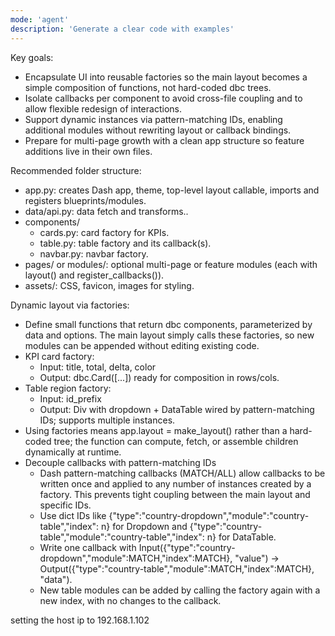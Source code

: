 ```yaml
---
mode: 'agent'
description: 'Generate a clear code with examples'
---
```


Key goals:
- Encapsulate UI into reusable factories so the main layout becomes a simple composition of functions, not hard-coded dbc trees.
- Isolate callbacks per component to avoid cross-file coupling and to allow flexible redesign of interactions.
- Support dynamic instances via pattern-matching IDs, enabling additional modules without rewriting layout or callback bindings.
- Prepare for multi-page growth with a clean app structure so feature additions live in their own files.

Recommended folder structure:
- app.py: creates Dash app, theme, top-level layout callable, imports and registers blueprints/modules.
- data/api.py: data fetch and transforms..
- components/
    * cards.py: card factory for KPIs.
    * table.py: table factory and its callback(s).
    * navbar.py: navbar factory.
- pages/ or modules/: optional multi-page or feature modules (each with layout() and register_callbacks()).
- assets/: CSS, favicon, images for styling.

Dynamic layout via factories:
- Define small functions that return dbc components, parameterized by data and options. The main layout simply calls these factories, so new modules can be appended without editing existing code.
-   KPI card factory:
    * Input: title, total, delta, color
    * Output: dbc.Card([...]) ready for composition in rows/cols.
-   Table region factory:
    * Input: id_prefix
    * Output: Div with dropdown + DataTable wired by pattern-matching IDs; supports multiple instances.
- Using factories means app.layout = make_layout() rather than a hard-coded tree; the function can compute, fetch, or assemble children dynamically at runtime.
- Decouple callbacks with pattern-matching IDs
    * Dash pattern-matching callbacks (MATCH/ALL) allow callbacks to be written once and applied to any number of instances created by a factory. This prevents tight coupling between the main layout and specific IDs.
    * Use dict IDs like {"type":"country-dropdown","module":"country-table","index": n} for Dropdown and {"type":"country-table","module":"country-table","index": n} for DataTable.
    * Write one callback with Input({"type":"country-dropdown","module":MATCH,"index":MATCH}, "value") → Output({"type":"country-table","module":MATCH,"index":MATCH}, "data").
    * New table modules can be added by calling the factory again with a new index, with no changes to the callback.

setting the host ip to 192.168.1.102
